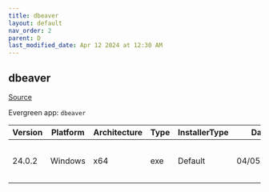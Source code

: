 ```yaml
---
title: dbeaver
layout: default
nav_order: 2
parent: D
last_modified_date: Apr 12 2024 at 12:30 AM
---
```


## dbeaver

[Source](https://github.com/dbeaver/dbeaver)

Evergreen app: `dbeaver`

| Version | Platform | Architecture | Type | InstallerType | Date       | Size      | URI                                                                                                                                                                                              |
| ------- | -------- | ------------ | ---- | ------------- | ---------- | --------- | ------------------------------------------------------------------------------------------------------------------------------------------------------------------------------------------------ |
| 24.0.2  | Windows  | x64          | exe  | Default       | 04/05/2024 | 122739120 | [https://github.com/dbeaver/dbeaver/releases/download/24.0.2/dbeaver-ce-24.0.2-x86_64-setup.exe](https://github.com/dbeaver/dbeaver/releases/download/24.0.2/dbeaver-ce-24.0.2-x86_64-setup.exe) |
